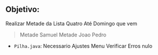 ## Objetivo:

Realizar Metade da Lista Quatro Até Domingo que vem

> Metade Samuel Metade Joao Pedro

- `Pilha.java`: Necessario Ajustes Menu Verificar Erros nulo
